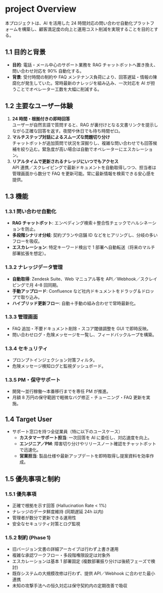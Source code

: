 # project Overview 
本プロジェクトは、AI を活用した 24 時間対応の問い合わせ自動化プラットフォームを構築し、顧客満足度の向上と運用コスト削減を実現することを目的とする。

## 1.1 目的と背景
- **目的**: 電話・メール中心のサポート業務を RAG チャットボットへ置き換え、問い合わせ対応を 90% 自動化する。
- **背景**: 受付時間の制約や FAQ メンテナンス負荷により、回答遅延・情報の陳腐化が発生していた。常時最新のナレッジを組み込み、一次対応を AI が担うことでオペレーター工数を大幅に削減する。

## 1.2 主要なユーザー体験
1. **24 時間・根拠付きの即時回答**  
   ユーザーが自然言語で質問すると、RAG が裏付けとなる文書リンクを提示しながら正確な回答を返す。夜間や休日でも待ち時間ゼロ。
2. **マルチステップ対話によるスムーズな問題切り分け**  
   チャットボットが追加質問で状況を深掘りし、複雑な問い合わせでも回答候補を絞り込む。緊急度が高い場合は自動でオペレーターにエスカレーション。
3. **リアルタイムで更新されるナレッジにいつでもアクセス**  
   API 連携／スクレイピングで最新ドキュメントを自動取得しつつ、担当者は管理画面から数分で FAQ を更新可能。常に最新情報を検索できる安心感を提供。

## 1.3 機能
### 1.3.1 問い合わせ自動化
- **RAG チャットボット**: エンベディング検索＋整合性チェックでハルシネーションを防止。
- **多段階シナリオ分岐**: 契約プランや店舗 ID などをヒアリングし、分岐の多いフローを吸収。
- **エスカレーション**: 特定キーワード検出で 1 部署へ自動転送（将来のマルチ部署拡張を想定）。

### 1.3.2 ナレッジデータ管理
- **自動取得**: Zendesk Suite、Web マニュアル等を API／Webhook／スクレイピングで月 4–8 回同期。
- **手動アップロード**: Confluence など社内ドキュメントをドラッグ＆ドロップで取り込み。
- **ハイブリッド更新フロー**: 自動＋手動の組み合わせで常時最新化。

### 1.3.3 管理画面
- FAQ 追加・不要ドキュメント削除・スコア閾値調整を GUI で即時反映。
- 問い合わせログ・危険メッセージを一覧し、フィードバックループを構築。

### 1.3.4 セキュリティ
- プロンプトインジェクション対策フィルタ。
- 危険メッセージ検知ログと監視ダッシュボード。

### 1.3.5 PM・保守サポート
- 開発〜並行稼働〜本番移行までを専任 PM が推進。
- 月額 8 万円の保守範囲で軽微なバグ修正・チューニング・FAQ 更新を実施。

## 1.4 Target User
- サポート窓口を持つ全従業員（特に以下のユースケース）
  - **カスタマーサポート担当**: 一次回答を AI に委任し、対応速度を向上。
  - **エンジニア／PM**: 障害切り分けやリリースノート確認をチャットボットで迅速化。
  - **営業担当**: 製品仕様や最新アップデートを即時取得し提案資料を効率作成。

## 1.5 優先事項と制約
### 1.5.1 優先事項
- 正確で根拠を示す回答 (Hallucination Rate < 1%)
- ナレッジのデータ鮮度維持 (同期遅延 24h 以内)
- 管理者が数分で更新できる運用性
- 安全なセキュリティ対策とログ監視

### 1.5.2 制約 (Phase 1)
- 旧バージョン文書の詳細アーカイブは行わず上書き運用
- 複雑な承認ワークフロー・多段階権限設定は対象外
- エスカレーションは基本 1 部署固定 (複数部署振り分けは後続フェーズで検討)
- 既存システムの大規模改修は行わず、提供 API／Webhook に合わせた最小連携
- 未知の攻撃手法への恒久対応は保守契約内の定期改善で吸収